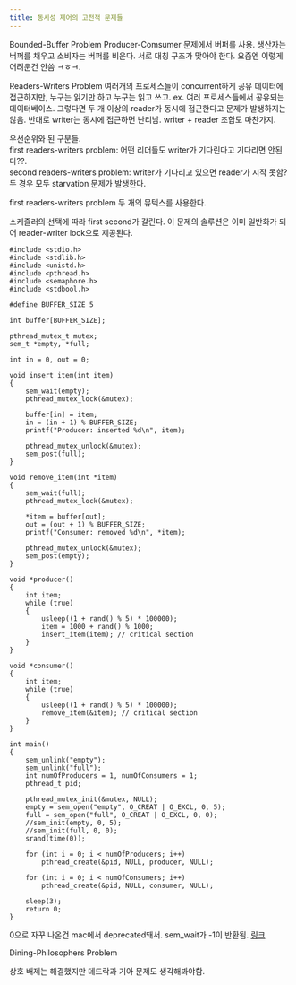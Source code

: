 ```yaml
---
title: 동시성 제어의 고전적 문제들
---
```


Bounded-Buffer Problem
Producer-Comsumer 문제에서 버퍼를 사용. 생산자는 버퍼를 채우고 소비자는 버퍼를 비운다. 
서로 대칭 구조가 맞아야 한다. 요즘엔 이렇게 어려운건 안씀 ㅋㅎㅋ.


Readers-Writers Problem
여러개의 프로세스들이 concurrent하게 공유 데이터에 접근하지만, 누구는 읽기만 하고 누구는 읽고 쓰고. 
ex. 여러 프로세스들에서 공유되는 데이터베이스. 
그렇다면 두 개 이상의 reader가 동시에 접근한다고 문제가 발생하지는 않음. 
반대로 writer는 동시에 접근하면 난리남. writer + reader 조합도 마찬가지.

우선순위와 된 구분들.  
first readers-writers problem: 어떤 리더들도 writer가 기다린다고 기다리면 안된다??.  
second readers-writers problem: writer가 기다리고 있으면 reader가 시작 못함?
두 경우 모두 starvation 문제가 발생한다. 

first readers-writers problem
두 개의 뮤텍스를 사용한다. 

스케줄러의 선택에 따라 first second가 갈린다. 
이 문제의 솔루션은 이미 일반화가 되어 reader-writer lock으로 제공된다. 

```
#include <stdio.h>
#include <stdlib.h>
#include <unistd.h>
#include <pthread.h>
#include <semaphore.h>
#include <stdbool.h>

#define BUFFER_SIZE 5

int buffer[BUFFER_SIZE];

pthread_mutex_t mutex;
sem_t *empty, *full;

int in = 0, out = 0;

void insert_item(int item)
{
    sem_wait(empty);
    pthread_mutex_lock(&mutex);

    buffer[in] = item;
    in = (in + 1) % BUFFER_SIZE;
    printf("Producer: inserted %d\n", item);

    pthread_mutex_unlock(&mutex);
    sem_post(full);
}

void remove_item(int *item)
{
    sem_wait(full);
    pthread_mutex_lock(&mutex);

    *item = buffer[out];
    out = (out + 1) % BUFFER_SIZE;
    printf("Consumer: removed %d\n", *item);

    pthread_mutex_unlock(&mutex);
    sem_post(empty);
}

void *producer()
{
    int item;
    while (true)
    {
        usleep((1 + rand() % 5) * 100000);
        item = 1000 + rand() % 1000;
        insert_item(item); // critical section
    }
}

void *consumer()
{
    int item;
    while (true)
    {
        usleep((1 + rand() % 5) * 100000);
        remove_item(&item); // critical section
    }
}

int main()
{
    sem_unlink("empty");
    sem_unlink("full");
    int numOfProducers = 1, numOfConsumers = 1;
    pthread_t pid;

    pthread_mutex_init(&mutex, NULL);
    empty = sem_open("empty", O_CREAT | O_EXCL, 0, 5);
    full = sem_open("full", O_CREAT | O_EXCL, 0, 0);
    //sem_init(empty, 0, 5);
    //sem_init(full, 0, 0);
    srand(time(0));

    for (int i = 0; i < numOfProducers; i++)
        pthread_create(&pid, NULL, producer, NULL);

    for (int i = 0; i < numOfConsumers; i++)
        pthread_create(&pid, NULL, consumer, NULL);

    sleep(3);
    return 0;
}
```
0으로 자꾸 나온건 mac에서 deprecated돼서. sem_wait가 -1이 반환됨. [링크](https://stackoverflow.com/questions/26797126/why-sem-wait-doesnt-wait-semaphore-on-mac-osx)


Dining-Philosophers Problem

상호 배제는 해결했지만 데드락과 기아 문제도 생각해봐야함. 

